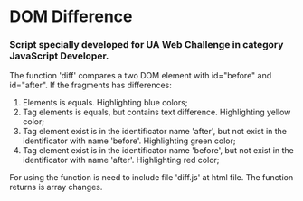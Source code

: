 # DOM Difference

### Script specially developed for UA Web Challenge in category JavaScript Developer.

The function 'diff' compares a two DOM element with id="before" and id="after". If the fragments has differences:

1. Elements is equals. Highlighting blue colors;
1. Tag elements is equals, but contains text difference. Highlighting yellow color;
1. Tag element exist is in the identificator name 'after', but not exist in the identificator with name 'before'.  Highlighting green color;
1. Tag element exist is in the identificator name 'before', but not exist in the identificator with name 'after'.  Highlighting red color;

For using the function is need to include file 'diff.js' at html file. The function returns is array changes.
